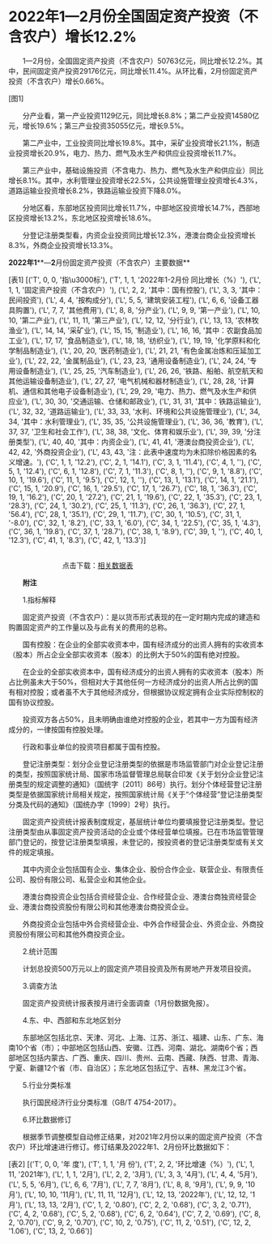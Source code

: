 # 2022年1—2月份全国固定资产投资（不含农户）增长12.2%

　　1—2月份，全国固定资产投资（不含农户）50763亿元，同比增长12.2%。其中，民间固定资产投资29176亿元，同比增长11.4%。从环比看，2月份固定资产投资（不含农户）增长0.66%。

[图1]

　　分产业看，第一产业投资1129亿元，同比增长8.8%；第二产业投资14580亿元，增长19.6%；第三产业投资35055亿元，增长9.5%。

　　第二产业中，工业投资同比增长19.8%。其中，采矿业投资增长21.1%，制造业投资增长20.9%，电力、热力、燃气及水生产和供应业投资增长11.7%。

　　第三产业中，基础设施投资（不含电力、热力、燃气及水生产和供应业）同比增长8.1%。其中，水利管理业投资增长22.5%，公共设施管理业投资增长4.3%，道路运输业投资增长8.2%，铁路运输业投资下降8.0%。

　　分地区看，东部地区投资同比增长11.7%，中部地区投资增长14.7%，西部地区投资增长13.2%，东北地区投资增长18.6%。

　　分登记注册类型看，内资企业投资同比增长12.3%，港澳台商企业投资增长8.3%，外商企业投资增长13.3%。

**2022****年****1****—****2****月份固定资产投资（不含农户）主要数据**

[表1]
[('T', 0, 0, '指\u3000标'), ('T', 1, 1, '2022年1-2月份 同比增长（%）'), ('L', 1, 1, '固定资产投资（不含农户）'), ('L', 2, 2, '其中：国有控股'), ('L', 3, 3, '其中：民间投资'), ('L', 4, 4, '按构成分'), ('L', 5, 5, '建筑安装工程'), ('L', 6, 6, '设备工器具购置'), ('L', 7, 7, '其他费用'), ('L', 8, 8, '分产业'), ('L', 9, 9, '第一产业'), ('L', 10, 10, '第二产业'), ('L', 11, 11, '第三产业'), ('L', 12, 12, '分行业'), ('L', 13, 13, '农林牧渔业'), ('L', 14, 14, '采矿业'), ('L', 15, 15, '制造业'), ('L', 16, 16, '其中：农副食品加工业'), ('L', 17, 17, '食品制造业'), ('L', 18, 18, '纺织业'), ('L', 19, 19, '化学原料和化学制品制造业'), ('L', 20, 20, '医药制造业'), ('L', 21, 21, '有色金属冶炼和压延加工业'), ('L', 22, 22, '金属制品业'), ('L', 23, 23, '通用设备制造业'), ('L', 24, 24, '专用设备制造业'), ('L', 25, 25, '汽车制造业'), ('L', 26, 26, '铁路、船舶、航空航天和其他运输设备制造业'), ('L', 27, 27, '电气机械和器材制造业'), ('L', 28, 28, '计算机、通信和其他电子设备制造业'), ('L', 29, 29, '电力、热力、燃气及水生产和供应业'), ('L', 30, 30, '交通运输、仓储和邮政业'), ('L', 31, 31, '其中：铁路运输业'), ('L', 32, 32, '道路运输业'), ('L', 33, 33, '水利、环境和公共设施管理业'), ('L', 34, 34, '其中：水利管理业'), ('L', 35, 35, '公共设施管理业'), ('L', 36, 36, '教育'), ('L', 37, 37, '卫生和社会工作'), ('L', 38, 38, '文化、体育和娱乐业'), ('L', 39, 39, '分注册类型'), ('L', 40, 40, '其中：内资企业'), ('L', 41, 41, '港澳台商投资企业'), ('L', 42, 42, '外商投资企业'), ('L', 43, 43, '注：此表中速度均为未扣除价格因素的名义增速。'), ('C', 1, 1, '12.2'), ('C', 2, 1, '14.1'), ('C', 3, 1, '11.4'), ('C', 4, 1, ''), ('C', 5, 1, '12.4'), ('C', 6, 1, '12.8'), ('C', 7, 1, '11.3'), ('C', 8, 1, ''), ('C', 9, 1, '8.8'), ('C', 10, 1, '19.6'), ('C', 11, 1, '9.5'), ('C', 12, 1, ''), ('C', 13, 1, '13.1'), ('C', 14, 1, '21.1'), ('C', 15, 1, '20.9'), ('C', 16, 1, '29.5'), ('C', 17, 1, '26.7'), ('C', 18, 1, '36.3'), ('C', 19, 1, '16.2'), ('C', 20, 1, '27.2'), ('C', 21, 1, '19.6'), ('C', 22, 1, '35.3'), ('C', 23, 1, '28.3'), ('C', 24, 1, '30.2'), ('C', 25, 1, '11.3'), ('C', 26, 1, '36.3'), ('C', 27, 1, '56.4'), ('C', 28, 1, '35.1'), ('C', 29, 1, '11.7'), ('C', 30, 1, '10.5'), ('C', 31, 1, '-8.0'), ('C', 32, 1, '8.2'), ('C', 33, 1, '6.0'), ('C', 34, 1, '22.5'), ('C', 35, 1, '4.3'), ('C', 36, 1, '19.8'), ('C', 37, 1, '28.7'), ('C', 38, 1, '8.9'), ('C', 39, 1, ''), ('C', 40, 1, '12.3'), ('C', 41, 1, '8.3'), ('C', 42, 1, '13.3')]

                                                                                                                                                           点击下载：[相关数据表](http://www.stats.gov.cn/sj/zxfb/202302/W020230203608112010145.xlsx)              　　　　　

　　**附注**

　　1.指标解释

　　固定资产投资（不含农户）：是以货币形式表现的在一定时期内完成的建造和购置固定资产的工作量以及与此有关的费用的总称。

　　国有控股：在企业的全部实收资本中，国有经济成分的出资人拥有的实收资本（股本）所占企业全部实收资本（股本）的比例大于50%的国有绝对控股。

　　在企业的全部实收资本中，国有经济成分的出资人拥有的实收资本（股本）所占比例虽未大于50%，但相对大于其他任何一方经济成分的出资人所占比例的国有相对控股；或者虽不大于其他经济成分，但根据协议规定拥有企业实际控制权的国有协议控股。

　　投资双方各占50%，且未明确由谁绝对控股的企业，若其中一方为国有经济成分的，一律按国有控股处理。

　　行政和事业单位的投资项目都属于国有控股。

　　登记注册类型：划分企业登记注册类型的依据是市场监管部门对企业登记注册的类型，按照国家统计局、国家市场监督管理总局联合印发《关于划分企业登记注册类型的规定调整的通知》（国统字〔2011〕86号）执行。划分个体经营登记注册类型是依据国家统计局相关规定，按照国家统计局《关于“个体经营”登记注册类型分类及代码的通知》（国统办字〔1999〕2号）执行。

　　固定资产投资统计报表制度规定，基层统计单位均要填报登记注册类型。登记注册类型由从事固定资产投资活动的企业或个体经营单位填报。已在市场监管管理部门登记的，按登记注册类型填报，未登记的，按投资者的登记注册类型或有关文件的规定填报。

　　其中内资企业包括国有企业、集体企业、股份合作企业、联营企业、有限责任公司、股份有限公司、私营企业和其他企业。

　　港澳台商投资企业包括合资经营企业、合作经营企业、港澳台商独资经营企业、港澳台商投资股份有限公司和其他港澳台商投资企业。

　　外商投资企业包括中外合资经营企业、中外合作经营企业、外资企业、外商投资股份有限公司和其他外商投资企业。

　　2.统计范围

　　计划总投资500万元以上的固定资产项目投资及所有房地产开发项目投资。

　　3.调查方法

　　固定资产投资统计报表按月进行全面调查（1月份数据免报）。

　　4.东、中、西部和东北地区划分

　　东部地区包括北京、天津、河北、上海、江苏、浙江、福建、山东、广东、海南10个省（市）；中部地区包括山西、安徽、江西、河南、湖北、湖南6个省；西部地区包括内蒙古、广西、重庆、四川、贵州、云南、西藏、陕西、甘肃、青海、宁夏、新疆12个省（市、自治区）；东北地区包括辽宁、吉林、黑龙江3个省。

　　5.行业分类标准

　　执行国民经济行业分类标准（GB/T 4754-2017）。

　　6.环比数据修订

　　根据季节调整模型自动修正结果，对2021年2月份以来的固定资产投资（不含农户）环比增速进行修订。修订结果及2022年1、2月份环比数据如下：

[表2]
[('T', 0, 0, '年 度'), ('T', 1, 1, '月 份'), ('T', 2, 2, '环比增速（%）'), ('L', 1, 11, '2021年'), ('L', 1, 1, '2月'), ('L', 2, 2, '3月'), ('L', 3, 3, '4月'), ('L', 4, 4, '5月'), ('L', 5, 5, '6月'), ('L', 6, 6, '7月'), ('L', 7, 7, '8月'), ('L', 8, 8, '9月'), ('L', 9, 9, '10月'), ('L', 10, 10, '11月'), ('L', 11, 11, '12月'), ('L', 12, 13, '2022年'), ('L', 12, 12, '1月'), ('L', 13, 13, '2月'), ('C', 1, 2, '0.80'), ('C', 2, 2, '0.68'), ('C', 3, 2, '0.71'), ('C', 4, 2, '0.68'), ('C', 5, 2, '0.68'), ('C', 6, 2, '0.64'), ('C', 7, 2, '0.69'), ('C', 8, 2, '0.70'), ('C', 9, 2, '0.70'), ('C', 10, 2, '0.75'), ('C', 11, 2, '0.51'), ('C', 12, 2, '1.06'), ('C', 13, 2, '0.66')]